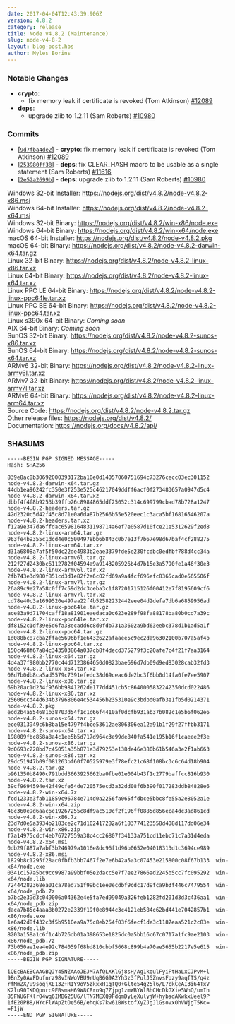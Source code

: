 ```yaml
---
date: 2017-04-04T12:43:39.906Z
version: 4.8.2
category: release
title: Node v4.8.2 (Maintenance)
slug: node-v4-8-2
layout: blog-post.hbs
author: Myles Borins
---
```


### Notable Changes

* **crypto**:
  - fix memory leak if certificate is revoked (Tom Atkinson) [#12089](https://github.com/nodejs/node/pull/12089)
* **deps**:
  - upgrade zlib to 1.2.11 (Sam Roberts) [#10980](https://github.com/nodejs/node/pull/10980)

### Commits

* [[`9d7fba4de2`](https://github.com/nodejs/node/commit/9d7fba4de2)] - **crypto**: fix memory leak if certificate is revoked (Tom Atkinson) [#12089](https://github.com/nodejs/node/pull/12089)
* [[`253980ff38`](https://github.com/nodejs/node/commit/253980ff38)] - **deps**: fix CLEAR_HASH macro to be usable as a single statement (Sam Roberts) [#11616](https://github.com/nodejs/node/pull/11616)
* [[`2e52a2699b`](https://github.com/nodejs/node/commit/2e52a2699b)] - **deps**: upgrade zlib to 1.2.11 (Sam Roberts) [#10980](https://github.com/nodejs/node/pull/10980)

Windows 32-bit Installer: https://nodejs.org/dist/v4.8.2/node-v4.8.2-x86.msi<br>
Windows 64-bit Installer: https://nodejs.org/dist/v4.8.2/node-v4.8.2-x64.msi<br>
Windows 32-bit Binary: https://nodejs.org/dist/v4.8.2/win-x86/node.exe<br>
Windows 64-bit Binary: https://nodejs.org/dist/v4.8.2/win-x64/node.exe<br>
macOS 64-bit Installer: https://nodejs.org/dist/v4.8.2/node-v4.8.2.pkg<br>
macOS 64-bit Binary: https://nodejs.org/dist/v4.8.2/node-v4.8.2-darwin-x64.tar.gz<br>
Linux 32-bit Binary: https://nodejs.org/dist/v4.8.2/node-v4.8.2-linux-x86.tar.xz<br>
Linux 64-bit Binary: https://nodejs.org/dist/v4.8.2/node-v4.8.2-linux-x64.tar.xz<br>
Linux PPC LE 64-bit Binary: https://nodejs.org/dist/v4.8.2/node-v4.8.2-linux-ppc64le.tar.xz<br>
Linux PPC BE 64-bit Binary: https://nodejs.org/dist/v4.8.2/node-v4.8.2-linux-ppc64.tar.xz<br>
Linux s390x 64-bit Binary: *Coming soon*<br>
AIX 64-bit Binary: *Coming soon*<br>
SunOS 32-bit Binary: https://nodejs.org/dist/v4.8.2/node-v4.8.2-sunos-x86.tar.xz<br>
SunOS 64-bit Binary: https://nodejs.org/dist/v4.8.2/node-v4.8.2-sunos-x64.tar.xz<br>
ARMv6 32-bit Binary: https://nodejs.org/dist/v4.8.2/node-v4.8.2-linux-armv6l.tar.xz<br>
ARMv7 32-bit Binary: https://nodejs.org/dist/v4.8.2/node-v4.8.2-linux-armv7l.tar.xz<br>
ARMv8 64-bit Binary: https://nodejs.org/dist/v4.8.2/node-v4.8.2-linux-arm64.tar.xz<br>
Source Code: https://nodejs.org/dist/v4.8.2/node-v4.8.2.tar.gz<br>
Other release files: https://nodejs.org/dist/v4.8.2/<br>
Documentation: https://nodejs.org/docs/v4.8.2/api/

<h3 id="shasums">SHASUMS</h3>

```
-----BEGIN PGP SIGNED MESSAGE-----
Hash: SHA256

839e8ac8b30692000393172ba10e0d14057060751694c73276cecc03ec301152  node-v4.8.2-darwin-x64.tar.gz
44db1ea96242fc350e3f253e525c46217049ddff6acf0f273483657a0947d5c4  node-v4.8.2-darwin-x64.tar.xz
dbbf4f4f8b9253b39ffb26c8984865ddf25052c314c699799cbad78b728a1247  node-v4.8.2-headers.tar.gz
42d2320c5d42f45c8d71e0a6da87b2566b55e520eec1c3aca5bf16816546207a  node-v4.8.2-headers.tar.xz
f12a9e347da6ffdac6598164831198714a6ef7e0587d10fce21e5312629f2ed8  node-v4.8.2-linux-arm64.tar.gz
963fe4b9355c1dcd4e0c5004978bb6b843c0b7e13f7b67e98d67baf4cf288275  node-v4.8.2-linux-arm64.tar.xz
d31a6808a7af5f50dc22de4983b2eae3379fde5e230fcdbc0edfbf788d4cc34a  node-v4.8.2-linux-armv6l.tar.gz
212f27d2430bc6112782f04594a9a9143205926b4d7b15e3a5790fe1a46f30e3  node-v4.8.2-linux-armv6l.tar.xz
2fb743e3d980f851cd3d1e82f2a6c02fd69a9a4fcf696efc8365cad0e565506f  node-v4.8.2-linux-armv7l.tar.gz
26a89c9e27a58c0ff7c59d2dc3ceba3c1f87201715126f00412e7f8195609cf6  node-v4.8.2-linux-armv7l.tar.xz
cd78e40c3a1699520e497aa22f4b52582232442eee04d2defa7db6a6859956ad  node-v4.8.2-linux-ppc64le.tar.gz
ace83a9d71704caff18a81901eaedaca0c623e289f98fa88178ba80b0cd7a39c  node-v4.8.2-linux-ppc64le.tar.xz
df8152c1df39e5d6fa38ecadd6c8d0fdb731a3602a9bd63eebc378d1b1ad5a1f  node-v4.8.2-linux-ppc64.tar.gz
1d088bc87cba2ffae5696bf1e6432622afaaee5c9ec2da96302100b707a5af4b  node-v4.8.2-linux-ppc64.tar.xz
150c468f67a84c343503864a037cb8f4decd375279f3c20afe7c4f21f7aa3164  node-v4.8.2-linux-x64.tar.gz
4d4a37f980bb2770c44d7123864650d0823bae696d7db09d9ed83028cab32fd3  node-v4.8.2-linux-x64.tar.xz
08d7b0db8ca5ad5579c7391efedc38d69ceac6de2bc3f6bb0d14fa0fe7ee5907  node-v4.8.2-linux-x86.tar.gz
69b20ac1d234f936bb9841262de177dd451cb5c8640005832242350dcd022486  node-v4.8.2-linux-x86.tar.xz
25606ccd44d634b3796806e4c534456b235310e9c3bdbd0afb3e1fb5d0214371  node-v4.8.2.pkg
ecd2b4a554681b38703d54f1c1c66f4410af0dcfb931ab37b082c1e5b6f062e6  node-v4.8.2-sunos-x64.tar.gz
ece0313949c6b8ba15e4797f4bce53612ae806306ea12a91b1f29f27ffbb3171  node-v4.8.2-sunos-x64.tar.xz
198009fbc858a8a4c1ee5b5d717d964c3e99de840fa541e195b16f1caeee2f3e  node-v4.8.2-sunos-x86.tar.gz
9d0693c228bd7c45051a35b871e3d79253e138de46e380b61b546a3e2f1ab663  node-v4.8.2-sunos-x86.tar.xz
29dc51947b09f081263bf60f70525979e3f78efc21c68f108bc3c6c64d18b904  node-v4.8.2.tar.gz
b961350b8490c791bdd3663925662ba0fbe01e004b43f1c2779baffcc816b930  node-v4.8.2.tar.xz
39cf9694594e42f49cfe54de720575ecd3a32dd08f6b390f017283ddb84828e6  node-v4.8.2-win-x64.7z
fcd1233e3fab11859c96784e714d0a2256fa065ffdbce5bbc8fe55a2e8052a1e  node-v4.8.2-win-x64.zip
48c360e9d6aac6c19267255c8df9ac510cf2f196ff0885d856eca4dc3ad861cd  node-v4.8.2-win-x86.7z
23d7d0e5a3934b2183ce2c71d102417282a6f183774123558d408d117dd06e34  node-v4.8.2-win-x86.zip
f7a14975cdcf4eb76727559a38c4cc26807f34133a751cd11ebc71c7a31d4eda  node-v4.8.2-x64.msi
0db29f887a7abf3b246979a1016e8dc96f1d96b0652e04018313d1c3694ce989  node-v4.8.2-x86.msi
1829b8c1295f28ac0fbfb3bb7467f2e7e6b42a5a3c07453e215800c08f67b133  win-x64/node.exe
0341c157a5bc9cc9987a99bbf05e2dacc5e7f7ee27866ad2245b5cc7fc095292  win-x64/node.lib
72444282368ea01ca78ed751f99bc1ee0ecdbf9cdc17d9fca9b3f446c7479554  win-x64/node_pdb.7z
b7bc2e39d3c049006a04362e4e5fa7ed99049a326feb1282fd201d3d3c436aa1  win-x64/node_pdb.zip
daca7b85c4aaa8b0272e2339f19f0e8944c3c4121eb584c62bd441e7042857b1  win-x86/node.exe
1e6a42d8f432c3f5b9510ea9a75c8eb254f03f6fecf1de3c1187eaa521c2c83e  win-x86/node.lib
8203a158a1c6f1c4b726db01a398653e1825dc0a5bb16c67c0717a1fc9ae2103  win-x86/node_pdb.7z
73b050ae1ea4e92c784059f68bd810cbbf5668c899b4a70ae5655b2217e5e615  win-x86/node_pdb.zip
-----BEGIN PGP SIGNATURE-----

iQEcBAEBCAAGBQJY45NZAAoJEJM7AfQLXKlGj8sH/Ag1kqulFyiFtHaLxCJPvM+l
9BnZy0AvFDufnrz98vINWoVBU9rUqB6G9A2Yh3z3fPulJ5ZnvsFpzy9aqfTS/q4z
rfMmZX/u9sogjXE13Z+RIY9oV5zkxxH1gTQ0+Glte54q25l6/L7ckCeAI3i64TxV
K2lu90IKDQpnrc9FBsmaH69W8C8ro9q7Zjpg1zmWBYWlBhCHcDkGXie5WnO/umIh
85FWUGFKlr04wq6IMBG25U6/lTN7MEXQ9FdqmDyLeXulyjW+hybsdAKwkxUeel9P
1fE20PB8/HYcFlWApZtOe56B/ehqKs7kw61BWstofXyZJgJlGsovxOhVWjgT5Kc=
=F1jW
-----END PGP SIGNATURE-----

```
